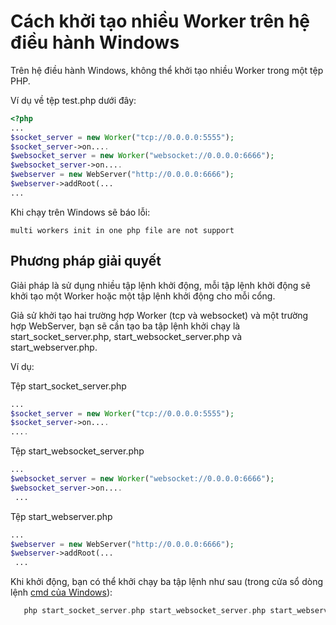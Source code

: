 # Cách khởi tạo nhiều Worker trên hệ điều hành Windows

Trên hệ điều hành Windows, không thể khởi tạo nhiều Worker trong một tệp PHP.

Ví dụ về tệp test.php dưới đây:
```php
<?php
...
$socket_server = new Worker("tcp://0.0.0.0:5555");
$socket_server->on....
$websocket_server = new Worker("websocket://0.0.0.0:6666");
$websocket_server->on....
$webserver = new WebServer("http://0.0.0.0:6666");
$webserver->addRoot(...
...
```
Khi chạy trên Windows sẽ báo lỗi:
```
multi workers init in one php file are not support
```

## Phương pháp giải quyết
Giải pháp là sử dụng nhiều tập lệnh khởi động, mỗi tập lệnh khởi động sẽ khởi tạo một Worker hoặc một tập lệnh khởi động cho mỗi cổng.

Giả sử khởi tạo hai trường hợp Worker (tcp và websocket) và một trường hợp WebServer, bạn sẽ cần tạo ba tập lệnh khởi chạy là start\_socket\_server.php, start\_websocket\_server.php và start\_webserver.php.

Ví dụ:

Tệp start\_socket\_server.php
```php
...
$socket_server = new Worker("tcp://0.0.0.0:5555");
$socket_server->on....
....
```

Tệp start\_websocket\_server.php
```php
...
$websocket_server = new Worker("websocket://0.0.0.0:6666");
$websocket_server->on....
 ...
```

Tệp start\_webserver.php
```php
...
$webserver = new WebServer("http://0.0.0.0:6666");
$webserver->addRoot(...
 ...
```

Khi khởi động, bạn có thể khởi chạy ba tập lệnh như sau (trong cửa sổ dòng lệnh [cmd của Windows](https://baike.baidu.com/view/756438.htm)):
```php
   php start_socket_server.php start_websocket_server.php start_webserver.php
```
